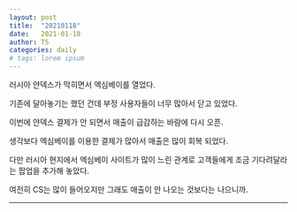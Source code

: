 ```yaml
---
layout: post
title:  "20210118"
date:   2021-01-18
author: TS
categories: daily
# tags: lorem ipsum
---
```


러시아 얀덱스가 막히면서 엑심베이를 열었다.

기존에 달아놓기는 했던 건데 부정 사용자들이 너무 많아서 닫고 있었다.

이번에 얀덱스 결제가 안 되면서 매출이 급감하는 바람에 다시 오픈.

생각보다 엑심베이를 이용한 결제가 많아서 매출은 많이 회복 되었다.

다만 러시아 현지에서 엑심베이 사이트가 많이 느린 관계로 고객들에게 조금 기다려달라는 팝업을 추가해 놓았다.

여전히 CS는 많이 들어오지만 그래도 매출이 안 나오는 것보다는 나으니까.

---

